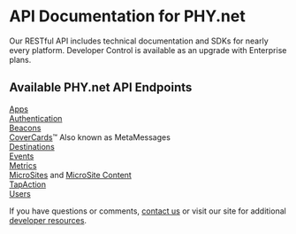# API Documentation for PHY.net

Our RESTful API includes technical documentation and SDKs for nearly every platform. Developer Control is available as an upgrade with Enterprise plans.

## Available PHY.net API Endpoints

[Apps](Apps.md) <br>
[Authentication](Authentication.md) <br>
[Beacons](Beacons.md) <br>
[CoverCards](CoverCards.md)™ Also known as MetaMessages <br>
[Destinations](Destinations.md) <br>
[Events](Events.md) <br>
[Metrics](Metrics.md) <br>
[MicroSites](MicroSites.md) and [MicroSite Content](MicroSite-Content.md)<br>
[TapAction](Tap-Actions.md) <br>
[Users](Users.md) <br>

If you have questions or comments, [contact us](http://www.phy.net/contact/) or visit our site for additional [developer resources](https://help.phyplatform.support/hc/en-us/categories/115000680507-Developer-Resources).
